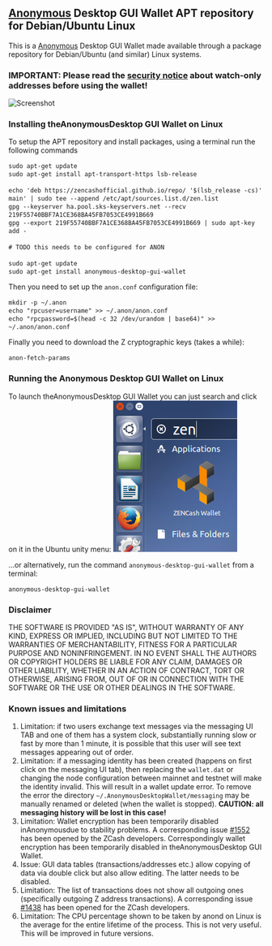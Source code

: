 ## [Anonymous](https://anonymousbitcoin.io/) Desktop GUI Wallet APT repository for Debian/Ubuntu Linux

This is a [Anonymous](https://anonymousbitcoin.io/) Desktop GUI Wallet made available through a package repository
for Debian/Ubuntu (and similar) Linux systems.

### IMPORTANT: Please read the [security notice](KnownSecurityIssues.md) about watch-only addresses before using the wallet!

![Screenshot](AnonymousWalletUbuntu.png "Main Window")

### Installing theAnonymousDesktop GUI Wallet on Linux

To setup the APT repository and install packages, using a terminal run the following commands
```
sudo apt-get update
sudo apt-get install apt-transport-https lsb-release

echo 'deb https://zencashofficial.github.io/repo/ '$(lsb_release -cs)' main' | sudo tee --append /etc/apt/sources.list.d/zen.list
gpg --keyserver ha.pool.sks-keyservers.net --recv 219F55740BBF7A1CE368BA45FB7053CE4991B669
gpg --export 219F55740BBF7A1CE368BA45FB7053CE4991B669 | sudo apt-key add -

# TODO this needs to be configured for ANON

sudo apt-get update
sudo apt-get install anonymous-desktop-gui-wallet
```
Then you need to set up the `anon.conf` configuration file:
```
mkdir -p ~/.anon
echo "rpcuser=username" >> ~/.anon/anon.conf
echo "rpcpassword=$(head -c 32 /dev/urandom | base64)" >> ~/.anon/anon.conf
```

Finally you need to download the Z cryptographic keys (takes a while):
```
anon-fetch-params
```

### Running the Anonymous Desktop GUI Wallet on Linux

To launch theAnonymousDesktop GUI Wallet you can just search and click on it in the Ubuntu unity menu:
![UnityLauncher](ZENUnityLauncher.png "Anonymous Wallet launcher")

...or alternatively, run the command `anonymous-desktop-gui-wallet` from a terminal:
```
anonymous-desktop-gui-wallet
```

### Disclaimer

THE SOFTWARE IS PROVIDED "AS IS", WITHOUT WARRANTY OF ANY KIND, EXPRESS OR
IMPLIED, INCLUDING BUT NOT LIMITED TO THE WARRANTIES OF MERCHANTABILITY,
FITNESS FOR A PARTICULAR PURPOSE AND NONINFRINGEMENT. IN NO EVENT SHALL THE
AUTHORS OR COPYRIGHT HOLDERS BE LIABLE FOR ANY CLAIM, DAMAGES OR OTHER
LIABILITY, WHETHER IN AN ACTION OF CONTRACT, TORT OR OTHERWISE, ARISING FROM,
OUT OF OR IN CONNECTION WITH THE SOFTWARE OR THE USE OR OTHER DEALINGS IN THE
SOFTWARE.

### Known issues and limitations
1. Limitation: if two users exchange text messages via the messaging UI TAB and one of them has a system clock, substantially running slow or fast by more than 1 minute, it is possible that this user will see text messages appearing out of order.
1. Limitation: if a messaging identity has been created (happens on first click on the messaging UI tab), then replacing the `wallet.dat` or changing the node configuration between mainnet and testnet will make the identity invalid. This will result in a wallet update error. To remove the error the directory `~/.AnonymousDesktopWallet/messaging` may be manually renamed or deleted (when the wallet is stopped). **CAUTION: all messaging history will be lost in this case!**
1. Limitation: Wallet encryption has been temporarily disabled inAnonymousdue to stability problems. A corresponding issue
[#1552](https://github.com/zcash/zcash/issues/1552) has been opened by the ZCash developers. Correspondingly
wallet encryption has been temporarily disabled in theAnonymousDesktop GUI Wallet.
1. Issue: GUI data tables (transactions/addresses etc.) allow copying of data via double click but also allow editing.
The latter needs to be disabled.
1. Limitation: The list of transactions does not show all outgoing ones (specifically outgoing Z address
transactions). A corresponding issue [#1438](https://github.com/zcash/zcash/issues/1438) has been opened
for the ZCash developers.
1. Limitation: The CPU percentage shown to be taken by anond on Linux is the average for the entire lifetime
of the process. This is not very useful. This will be improved in future versions.
